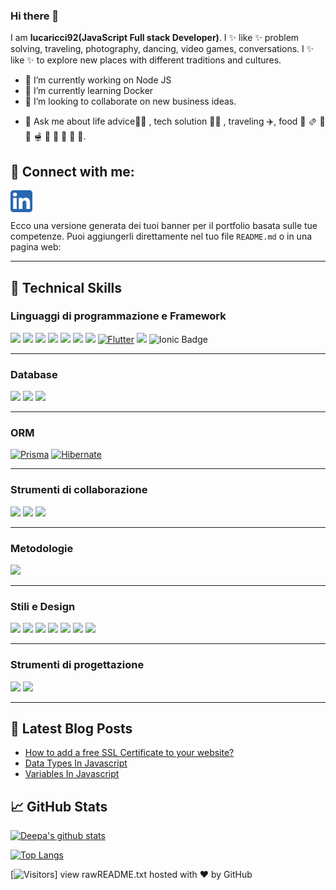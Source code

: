 ### Hi there 👋


I am **lucaricci92(JavaScript Full stack Developer)**. I ✨ like ✨  problem solving, traveling, photography, dancing, video games, conversations. I ✨ like ✨  to explore new places with different traditions and cultures.

- 🔭 I’m currently working on Node JS 
- 🌱 I’m currently learning Docker
- 👯 I’m looking to collaborate on new business ideas.
<!-- - 🤔 I’m looking for help with on new business ideas. -->
- 💬 Ask me about life advice🤣🤣 , tech solution 👩‍💻 , traveling ✈️, food 🌯 🫔 🥗 🥘 🫕 🥫 🍝 🍜 🍲 🍛.
<!-- - 📫 How to reach me:DM 📱 email-dj.jarout@gmail.com. -->

## 🤝 Connect with me:

<a href="https://www.linkedin.com/in/luca-ricci-6042901b1"><img align="left" src="https://raw.githubusercontent.com/deepajarout/deepajarout/main/5296501_linkedin_network_linkedin logo_icon.png" alt="deepa Jarout | LinkedIn" width="35px"/></a>

<!-- - <a href="https://instagram.com/deepajarout"><img align="left" src="https://raw.githubusercontent.com/deepajarout/deepajarout/main/5296765_camera_instagram_instagram logo_icon.png" alt="deepa Jarout| Instagram" width="35px"/></a>

<a href="https://www.facebook.com/deepajarout0"><img align="left" src="https://raw.githubusercontent.com/deepajarout/deepajarout/main/5365678_fb_facebook_facebook logo_icon.png" alt="deepa Jarout| Facebook" width="35px"/></a>

 <a href="https://www.youtube.com/channel/UCD1TmriSJKAZQPmWsqb8dnQ"><img align="left" src="https://raw.githubusercontent.com/deepajarout/deepajarout/main/5296521_play_video_vlog_youtube_youtube logo_icon.png" alt="deepa Jarout| Youtube" width="35px"/></a>

<a href="https://twitter.com/deepajarout"><img align="left" src="https://raw.githubusercontent.com/deepajarout/deepajarout/main/5296514_bird_tweet_twitter_twitter logo_icon.png" alt="deepa Jarout| Twitter" width="35px"/></a>

<a href="https://deepajarout.medium.com/"><img align="left" src="https://raw.githubusercontent.com/deepajarout/deepajarout/main/7079375_medium logo_medium_icon.png" alt="deepa jarout | Medium" width="35px"/></a>

<a href="mailto:dj.jarout@gmail.com"><img align="left" src="https://raw.githubusercontent.com/deepajarout/deepajarout/main/2993691_brand_brands_gmail_logo_logos_icon.png" alt="deepa jarout | Gmail" width="35px"/></a>

<a href="https://www.quora.com/profile/Deepa-Jarout-1"><img align="left" src="https://raw.githubusercontent.com/deepajarout/deepajarout/main/2613304_answers_insights_knowledge_questions_quora_icon.png" alt="deepa jarout | Quora" width="35px"/></a>

<a href="https://www.yourquote.in/deepa-jarout-bcnif/quotes"><img align="left" src="https://raw.githubusercontent.com/deepajarout/deepajarout/main/pngaaa.com-2253457.png" alt="deepa jarout | Quora" width="35px" /></a> -->
</br>
</br>


<!-- ## 💼 Technical Skills
![](https://img.shields.io/badge/Code-Angular-informational?style=flat&logo=angular&color=D8113D)
[![Angular](https://img.shields.io/badge/Angular-%23DD0031.svg?logo=angular&logoColor=white)](#)
[![Visual Studio Code](https://custom-icon-badges.demolab.com/badge/Visual%20Studio%20Code-0078d7.svg?logo=vsc&logoColor=white)](#)
![](https://img.shields.io/badge/gaming-unity-informational?style=flat&logo=unity&logoColor=white)
![](https://img.shields.io/badge/Framework-node.js-informational?style=flat&logo=node.js&logoColor=white)
![](https://img.shields.io/badge/Database-MongoDB-informational?style=flat&logo=mongodb&logoColor=white)
![](https://img.shields.io/badge/Code-React-informational?style=flat&logo=react&color=61DAFB)
![](https://img.shields.io/badge/Code-Redux-informational?style=flat&logo=Redux&color=764ABC)
![](https://img.shields.io/badge/Code-JavaScript-informational?style=flat&logo=JavaScript&color=F7DF1E)
![](https://img.shields.io/badge/Code-HTML5-informational?style=flat&logo=HTML5&color=E34F26)
![](https://img.shields.io/badge/Code-PostgreSQL-informational?style=flat&logo=PostgreSQL&color=336791)
![](https://img.shields.io/badge/Code-SQLite-informational?style=flat&logo=SQLite&color=003B57)
![](https://img.shields.io/badge/Code-Typescript-informational?style=flat&logo=typescript&logoColor=white)
![](https://img.shields.io/badge/code-GraphQL-informational?style=flat&logo=graphql&logoColor=white)
![](https://img.shields.io/badge/code-JWT-informational?style=flat&logo=JSON%20web%20tokens)
![](https://img.shields.io/badge/code-GULP-informational?style=flat&logo=gulp&logoColor=white)

</br>

![](https://img.shields.io/badge/Style-Bootstrap-informational?style=flat&logo=Bootstrap&color=7952B3)
![](https://img.shields.io/badge/Style-CSS3-informational?style=flat&logo=CSS3&color=1572B6)
![](https://img.shields.io/badge/Style-styled--components-informational?style=flat&logo=styled-components&color=DB7093)


</br>


![](https://img.shields.io/badge/Tools-Figma-informational?style=flat&logo=Figma&color=F24E1E)
![](https://img.shields.io/badge/Tools-NPM-informational?style=flat&logo=NPM&color=CB3837)
![](https://img.shields.io/badge/Tools-Heroku-informational?style=flat&logo=Heroku&color=430098)
![](https://img.shields.io/badge/Tools-Git-informational?style=flat&logo=Git&color=F05032)
![](https://img.shields.io/badge/Tools-GitHub-informational?style=flat&logo=GitHub&color=181717)
![](https://img.shields.io/badge/Tools-bitbucket-informational?style=flat&logo=bitbucket&logoColor=white)
![](https://img.shields.io/badge/Tools-github-informational?style=flat&logo=github&logoColor=white)

</br>

![](https://img.shields.io/badge/TestingTools-cypress-informational?style=flat&logo=cypress&logoColor=058a5e)
![](https://img.shields.io/badge/TestingTools-jest-informational?style=flat&logo=jest&logoColor=white)
![](https://img.shields.io/badge/testingTools-mocha-informational?style=flat&logo=mocha&logoColor=white)

</br>

![](https://img.shields.io/badge/server-nginx-informational?style=flat&logo=nginx&logoColor=white)
![](https://img.shields.io/badge/server-jenkins-informational?style=flat&logo=jenkins&logoColor=white)
-->

Ecco una versione generata dei tuoi banner per il portfolio basata sulle tue competenze. Puoi aggiungerli direttamente nel tuo file `README.md` o in una pagina web:

---

## 💼 **Technical Skills**

### **Linguaggi di programmazione e Framework**
![](https://img.shields.io/badge/Code-JavaScript-informational?style=flat&logo=JavaScript&color=F7DF1E)
![](https://img.shields.io/badge/Code-TypeScript-informational?style=flat&logo=TypeScript&color=3178C6)
![](https://img.shields.io/badge/Code-Java-informational?style=flat&logo=Java&color=007396)
![](https://img.shields.io/badge/Framework-SpringBoot-informational?style=flat&logo=Spring&color=6DB33F)
![](https://img.shields.io/badge/Framework-React-informational?style=flat&logo=React&color=61DAFB)
![](https://img.shields.io/badge/Framework-Next.js-informational?style=flat&logo=Next.js&color=000000)
![](https://img.shields.io/badge/Framework-ReactAdmin-informational?style=flat&logo=React&color=61DAFB)
[![Flutter](https://img.shields.io/badge/Flutter-02569B?logo=flutter&logoColor=fff)](#)
![](https://img.shields.io/badge/Hybrid-Framework-Ionic-informational?style=flat&logo=Ionic&color=3880FF)
![Ionic Badge](https://img.shields.io/badge/Ionic-3880FF?logo=ionic&logoColor=fff&style=flat)

---

### **Database**
![](https://img.shields.io/badge/Database-PostgreSQL-informational?style=flat&logo=PostgreSQL&color=336791)
![](https://img.shields.io/badge/Database-MySQL-informational?style=flat&logo=MySQL&color=4479A1)
![](https://img.shields.io/badge/Database-MongoDB-informational?style=flat&logo=MongoDB&color=47A248)

---
### **ORM**
[![Prisma](https://img.shields.io/badge/Prisma-2D3748?logo=prisma&logoColor=white)](#)
[![Hibernate](https://img.shields.io/badge/Hibernate-59666C?logo=hibernate&logoColor=fff)](#)

---

### **Strumenti di collaborazione**
![](https://img.shields.io/badge/Tools-Git-informational?style=flat&logo=Git&color=F05032)
![](https://img.shields.io/badge/Tools-GitLab-informational?style=flat&logo=GitLab&color=FC6D26)
![](https://img.shields.io/badge/Tools-Jira-informational?style=flat&logo=Jira&color=0052CC)

---

### **Metodologie**
![](https://img.shields.io/badge/Agile-Scrum-informational?style=flat&logo=Agile&color=ffcc33)

---

### **Stili e Design**
![](https://img.shields.io/badge/Style-Bootstrap-informational?style=flat&logo=Bootstrap&color=7952B3)
![](https://img.shields.io/badge/Style-MaterialDesign-informational?style=flat&logo=MaterialDesign&color=757575)
![](https://img.shields.io/badge/Style-ng--zorro-informational?style=flat&logo=AntDesign&color=1890FF)
![](https://img.shields.io/badge/Style-TailwindCSS-informational?style=flat&logo=TailwindCSS&color=06B6D4)
![](https://img.shields.io/badge/Style-SCSS-informational?style=flat&logo=Sass&color=CC6699)
![](https://img.shields.io/badge/Code-HTML5-informational?style=flat&logo=HTML5&color=E34F26)
![](https://img.shields.io/badge/Code-CSS3-informational?style=flat&logo=CSS3&color=1572B6)

---

### **Strumenti di progettazione**
![](https://img.shields.io/badge/Design-Figma-informational?style=flat&logo=Figma&color=F24E1E)
![](https://img.shields.io/badge/Design-Miro-informational?style=flat&logo=Miro&color=FFD700)

---




## 📝 Latest Blog Posts

- [How to add a free SSL Certificate to your website?](https://medium.com/@deepajarout/how-to-add-a-free-ssl-certificate-to-your-website-736a41837a1)
- [Data Types In Javascript](https://medium.com/@deepajarout/data-types-in-javascript-fd7cd14ad4a7)
- [Variables In Javascript](https://medium.com/@deepajarout/variables-in-javascript-ef840522e80d)


## 📈 GitHub Stats 

[![Deepa's github stats](https://github-readme-stats.vercel.app/api?username=lucaricci92)](https://github.com/lucaricci92)

[![Top Langs](https://github-readme-stats.vercel.app/api/top-langs/?username=lucaricci92&layout=compact)](https://github.com/lucaricci92)

[![Visitors](https://visitor-badge.glitch.me/badge?page_id=lucaricci92.lucaricci92)]
view rawREADME.txt hosted with ❤ by GitHub
